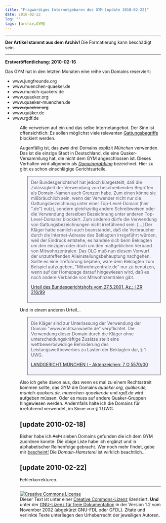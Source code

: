 ```yaml
---
title: "Fragwürdiges Internetgebaren des GYM [update 2010-02-22]"
date: 2010-02-22
log: ""
tags: [archiv,GYM]
---
```

<hr><b>Der Artikel stammt aus dem Archiv!</b> Die Formatierung kann beschädigt sein.<hr>

<b>Erstveröffentlichung: 2010-02-16</b>

Das GYM hat in den letzten Monaten eine reihe von Domains reserviert:
<ul>
<li>www.jungfreunde.org</li>
<li>www.muenchen-quaeker.de</li>
<li>www.munich-quakers.de</li>
<li>www.quaeker.org</li>
<li>www.quaeker-muenchen.de</li>
<li><s>www.quaeker.org</s></li>
<li>www.quäker.de</li>
<li>www.rgdf.de</li>
<ul>
Alle verweisen auf ein und das selbe Internetangebot. Der Sinn ist offensichtlich: Es sollen möglichst viele relevanten <a href="http://www.e-recht24.de/artikel/domainrecht/4.html">Gattungsbegriffe</a> blockiert werden.

Augenfällig ist, das <s>zwei</s> drei Domains explizit <i>München</i> verwenden. Das ist die einzige Stadt in Deutschland, die eine Quaker-Versammlung hat, die nicht dem GYM angeschlossen ist. Dieses Verhalten wird allgemein als <i><a href="http://de.wikipedia.org/wiki/Domaingrabbing">Domaingrabbing</a></i> bezeichnet. Hier zu gibt es schon einschlägige Gerichtsurteile.

<blockquote width=80%; style="padding:10px; background:#f4f4ff; border: 2px solid #999; border-right-width: 2px">
Der Bundesgerichtshof hat jedoch klargestellt, daß die Zulässigkeit der Verwendung von beschreibenden Begriffen als Domain-Namen auch Grenzen habe. Zum einen könne sie mißbräuchlich sein, wenn der Verwender nicht nur die Gattungsbezeichnung unter einer Top-Level-Domain (hier ".de") nutzt, sondern gleichzeitig andere Schreibweisen oder die Verwendung derselben Bezeichnung unter anderen Top-Level-Domains blockiert. Zum anderen dürfe die Verwendung von Gattungsbezeichnungen nicht irreführend sein. [...] Der Kläger hatte nämlich auch beanstandet, daß die Verbraucher durch die Internet-Adresse des Beklagten irregeführt würden, weil der Eindruck entstehe, es handele sich beim Beklagten um den einzigen oder doch um den maßgeblichen Verband von Mitwohnzentralen. Das OLG muß nun diesem Vorwurf der unzutreffenden Alleinstellungsbehauptung nachgehen. Sollte es eine Irreführung bejahen, wäre dem Beklagten zum Beispiel aufzugeben, "Mitwohnzentrale.de" nur zu benutzen, wenn auf der Homepage darauf hingewiesen wird, daß es noch andere Verbände von Mitwohnzentralen gibt.

<a href="http://www.domainrecht.justlaw.de/Urteile/mitwohnzentrale-Gattungsbegriff.htm">Urteil des Bundesgerichtshofs vom 27.5.2001, Az.: I ZR 216/99</a>
</blockquote>

Und in einem anderen Urteil...

<blockquote width=80%; style="padding:10px; background:#f4f4ff; border: 2px solid #999; border-right-width: 2px">
Die Kläger sind zur Unterlassung der Verwendung der Domain "www.rechtsanwaelte.de" verpflichtet. Die Verwendung dieser Domain durch die Kläger ohne unterscheidungskräftige Zusätze stellt eine wettbewerbswidrige Behinderung des Leistungswettbewerbes zu Lasten der Beklagten dar, § 1 UWG. 

<a href="http://www.aufrecht.de/index.php?id=84">LANDGERICHT MÜNCHEN I - Aktenzeichen: 7 O 5570/00 </a>
</blockquote>

Also ich gehe davon aus, das wenn es mal zu einem Rechtsstreit kommen sollte, das GYM die Domains <i>quaeker.org, quäker.de, munich-quakers.de, muenchen-quaeker.de</i> und <i>rgdf.de</i> wird aufgeben müssen. Oder es muss auf andere Quaker-Gruppen hingewiesen werden. Andernfalls halte ich die Domains für irreführend verwendet, im Sinne von § 1 UWG.

<h2>[update 2010-02-18]</h2>
Bisher habe ich <s>Acht</s> sieben Domains gefunden die ich dem GYM zuordnen konnte. Die obige Liste habe ich ergänzt und in alphabetischer Reihenfolge gebracht. Wer noch mehr findet, gebe mir <a href="mailto:briefkasten@olaf-radicke.de">bescheint!</a> Die <i>Domain-Hamsterei</i> ist wirklich beachtlich...

<h2>[update 2010-02-22]</h2>
Fehlerkorrekturen.

<hr>

 <a rel="license" href="http://creativecommons.org/licenses/by-sa/3.0/de/"><img alt="Creative Commons License" style="border-width:0" src="http://i.creativecommons.org/l/by-sa/3.0/de/88x31.png" /></a><br />Dieser <span xmlns:dc="http://purl.org/dc/elements/1.1/" href="http://purl.org/dc/dcmitype/Text" rel="dc:type">Text</span> ist unter einer <a rel="license" href="http://creativecommons.org/licenses/by-sa/3.0/de/">Creative Commons-Lizenz</a> lizenziert. <b>Und</b> unter der <a href="http://de.wikipedia.org/wiki/GFDL">GNU-Lizenz für freie Dokumentation</a> in der Version 1.2 vom November 2002 (abgekürzt GNU-FDL oder GFDL). Zitate und verlinkte Texte unterliegen den Urheberrecht der jeweiligen Autoren.
